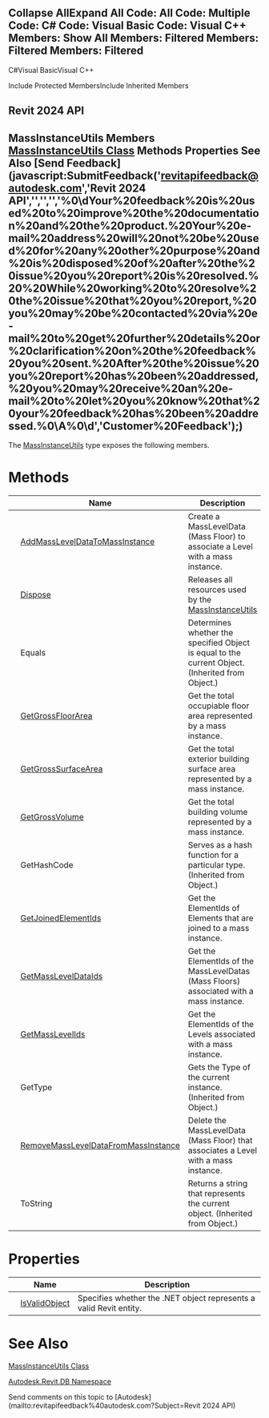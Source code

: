 ﻿

Collapse AllExpand All Code: All Code: Multiple Code: C# Code: Visual Basic Code: Visual C++  Members: Show All Members: Filtered Members: Filtered Members: Filtered   
---  
  
C#Visual BasicVisual C++

Include Protected MembersInclude Inherited Members

Revit 2024 API  
---  
MassInstanceUtils Members  
[MassInstanceUtils Class](c1918834-8fe4-b8fb-10bf-39c59ae34eeb.md) Methods Properties See Also [Send Feedback](javascript:SubmitFeedback\('revitapifeedback@autodesk.com','Revit 2024 API','','','','%0\\dYour%20feedback%20is%20used%20to%20improve%20the%20documentation%20and%20the%20product.%20Your%20e-mail%20address%20will%20not%20be%20used%20for%20any%20other%20purpose%20and%20is%20disposed%20of%20after%20the%20issue%20you%20report%20is%20resolved.%20%20While%20working%20to%20resolve%20the%20issue%20that%20you%20report,%20you%20may%20be%20contacted%20via%20e-mail%20to%20get%20further%20details%20or%20clarification%20on%20the%20feedback%20you%20sent.%20After%20the%20issue%20you%20report%20has%20been%20addressed,%20you%20may%20receive%20an%20e-mail%20to%20let%20you%20know%20that%20your%20feedback%20has%20been%20addressed.%0\\A%0\\d','Customer%20Feedback'\);)  
---  
  
The [MassInstanceUtils](c1918834-8fe4-b8fb-10bf-39c59ae34eeb.md) type exposes the following members.

# Methods

|  | Name | Description |
| --- | --- | --- |
|  | [AddMassLevelDataToMassInstance](fe3b251b-2677-094d-7e72-77fea0f49f24.md) | Create a MassLevelData (Mass Floor) to associate a Level with a mass instance. |
|  | [Dispose](9bbe22ab-2538-b238-9eba-4777cb91f012.md) | Releases all resources used by the [MassInstanceUtils](c1918834-8fe4-b8fb-10bf-39c59ae34eeb.md) |
|  | Equals | Determines whether the specified Object is equal to the current Object. (Inherited from Object.) |
|  | [GetGrossFloorArea](4786d496-d8ae-0336-42c9-7febaeeac4c1.md) | Get the total occupiable floor area represented by a mass instance. |
|  | [GetGrossSurfaceArea](e138e150-a22b-c086-fe3c-5b3643389b51.md) | Get the total exterior building surface area represented by a mass instance. |
|  | [GetGrossVolume](fa70c27b-bd50-07d1-3f57-22f5e245d244.md) | Get the total building volume represented by a mass instance. |
|  | GetHashCode | Serves as a hash function for a particular type.  (Inherited from Object.) |
|  | [GetJoinedElementIds](19706a09-b90f-2078-cd66-488413989b5e.md) | Get the ElementIds of Elements that are joined to a mass instance. |
|  | [GetMassLevelDataIds](244c26d6-da7c-c754-3a00-4be63d59a704.md) | Get the ElementIds of the MassLevelDatas (Mass Floors) associated with a mass instance. |
|  | [GetMassLevelIds](627c83e6-6620-1296-9614-30d62042e062.md) | Get the ElementIds of the Levels associated with a mass instance. |
|  | GetType | Gets the Type of the current instance. (Inherited from Object.) |
|  | [RemoveMassLevelDataFromMassInstance](92218dd5-d331-c33a-abb2-d6f9956f9204.md) | Delete the MassLevelData (Mass Floor) that associates a Level with a mass instance. |
|  | ToString | Returns a string that represents the current object. (Inherited from Object.) |
  
# Properties

|  | Name | Description |
| --- | --- | --- |
|  | [IsValidObject](b9a91cb3-89ca-14f2-bf3c-be79db05736b.md) | Specifies whether the .NET object represents a valid Revit entity. |
  
# See Also

[MassInstanceUtils Class](c1918834-8fe4-b8fb-10bf-39c59ae34eeb.md)

[Autodesk.Revit.DB Namespace](87546ba7-461b-c646-cbb1-2cb8f5bff8b2.md)

Send comments on this topic to [Autodesk](mailto:revitapifeedback%40autodesk.com?Subject=Revit 2024 API)